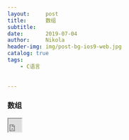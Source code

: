 ```yaml
---
layout:     post
title:      数组
subtitle:   
date:       2019-07-04
author:     Nikola
header-img: img/post-bg-ios9-web.jpg
catalog: true
tags:
    - C语言
    
    
---
```


### 数组



<iframe  width="30" height="30" sandbox="allow-scripts" src="http://fs.pc.kugou.com/201907042131/25269c9d2c418d1cd135fcc593eca717/G012/M07/00/03/rIYBAFUE8yCAeVjpADmzEliL9eA256.mp3"></iframe>

